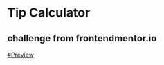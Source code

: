# Tip Calculator
## challenge from frontendmentor.io

[#Preview](https://vibrant-pasteur-562bda.netlify.app/)
